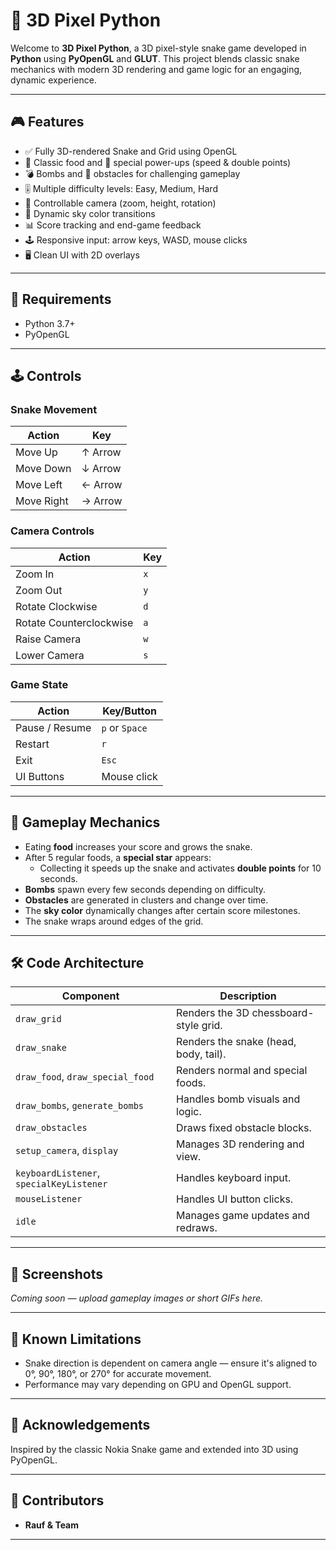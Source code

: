 # 🐍 3D Pixel Python

Welcome to **3D Pixel Python**, a 3D pixel-style snake game developed in **Python** using **PyOpenGL** and **GLUT**. This project blends classic snake mechanics with modern 3D rendering and game logic for an engaging, dynamic experience.

---

## 🎮 Features

- ✅ Fully 3D-rendered Snake and Grid using OpenGL
- 🍎 Classic food and 💠 special power-ups (speed & double points)
- 💣 Bombs and 🧱 obstacles for challenging gameplay
- 🎚️ Multiple difficulty levels: Easy, Medium, Hard
- 🎥 Controllable camera (zoom, height, rotation)
- 🌈 Dynamic sky color transitions
- 📊 Score tracking and end-game feedback
- 🕹️ Responsive input: arrow keys, WASD, mouse clicks
- 🖥️ Clean UI with 2D overlays

---

## 🧰 Requirements

- Python 3.7+
- PyOpenGL

---

## 🕹️ Controls

### Snake Movement

| Action     | Key     |
| ---------- | ------- |
| Move Up    | ↑ Arrow |
| Move Down  | ↓ Arrow |
| Move Left  | ← Arrow |
| Move Right | → Arrow |

### Camera Controls

| Action                  | Key |
| ----------------------- | --- |
| Zoom In                 | `x` |
| Zoom Out                | `y` |
| Rotate Clockwise        | `d` |
| Rotate Counterclockwise | `a` |
| Raise Camera            | `w` |
| Lower Camera            | `s` |

### Game State

| Action         | Key/Button     |
| -------------- | -------------- |
| Pause / Resume | `p` or `Space` |
| Restart        | `r`            |
| Exit           | `Esc`          |
| UI Buttons     | Mouse click    |

---

## 🎯 Gameplay Mechanics

* Eating **food** increases your score and grows the snake.
* After 5 regular foods, a **special star** appears:
  * Collecting it speeds up the snake and activates **double points** for 10 seconds.
* **Bombs** spawn every few seconds depending on difficulty.
* **Obstacles** are generated in clusters and change over time.
* The **sky color** dynamically changes after certain score milestones.
* The snake wraps around edges of the grid.

---

## 🛠️ Code Architecture

| Component                                | Description                           |
| ---------------------------------------- | ------------------------------------- |
| `draw_grid`                              | Renders the 3D chessboard-style grid. |
| `draw_snake`                             | Renders the snake (head, body, tail). |
| `draw_food`, `draw_special_food`         | Renders normal and special foods.     |
| `draw_bombs`, `generate_bombs`           | Handles bomb visuals and logic.       |
| `draw_obstacles`                         | Draws fixed obstacle blocks.          |
| `setup_camera`, `display`                | Manages 3D rendering and view.        |
| `keyboardListener`, `specialKeyListener` | Handles keyboard input.               |
| `mouseListener`                          | Handles UI button clicks.             |
| `idle`                                   | Manages game updates and redraws.     |

---

## 📸 Screenshots

*Coming soon — upload gameplay images or short GIFs here.*

---

## 🧩 Known Limitations

* Snake direction is dependent on camera angle — ensure it's aligned to 0°, 90°, 180°, or 270° for accurate movement.
* Performance may vary depending on GPU and OpenGL support.

---

## 🙌 Acknowledgements

Inspired by the classic Nokia Snake game and extended into 3D using PyOpenGL.

---

## 👥 Contributors

- **Rauf & Team**

---
